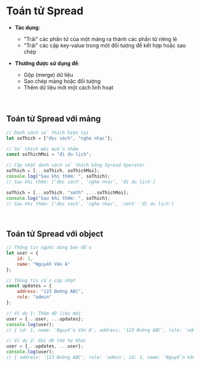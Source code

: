 # Toán tử Spread  
- **Tác dụng**:  
  - "Trải" các phần tử của một mảng ra thành các phần tử riêng lẻ  
  - "Trải" các cặp key-value trong một đối tượng để kết hợp hoặc sao chép  

- **Thường được sử dụng để**:  
  - Gộp (merge) dữ liệu  
  - Sao chép mảng hoặc đối tượng  
  - Thêm dữ liệu mới một cách linh hoạt  
<br><br>

## Toán tử Spread với mảng
```js
// Danh sách sở thích hiện tại
let soThich = ["đọc sách", "nghe nhạc"];

// Sở thích mới muốn thêm
const soThichMoi = "đi du lịch";

// Cập nhật danh sách sở thích bằng Spread Operator
soThich = [...soThich, soThichMoi];
console.log("Sau khi thêm: ", soThich);
// Sau khi thêm: ['đọc sách', 'nghe nhạc', 'đi du lịch']

soThich = [...soThich, "smth" ,...soThichMoi];
console.log("Sau khi thêm: ", soThich);
// Sau khi thêm: ['đọc sách', 'nghe nhạc', 'smth' 'đi du lịch']
```
<br>

## Toán tử Spread với object
```js
// Thông tin người dùng ban đầu
let user = {
    id: 1,
    name: "Nguyễn Văn A"
};

// Thông tin cần cập nhật
const updates = {
    address: "123 Đường ABC",
    role: "admin"
};

// Ví dụ 1: Thêm dữ liệu mới
user = {...user, ...updates};
console.log(user);
// { id: 1, name: 'Nguyễn Văn A', address: '123 Đường ABC', role: 'admin' }

// Ví dụ 2: Ghi đè thứ tự khác
user = {...updates, ...user};
console.log(user);
// { address: '123 Đường ABC', role: 'admin', id: 1, name: 'Nguyễn Văn A' }
```
<br><br>


